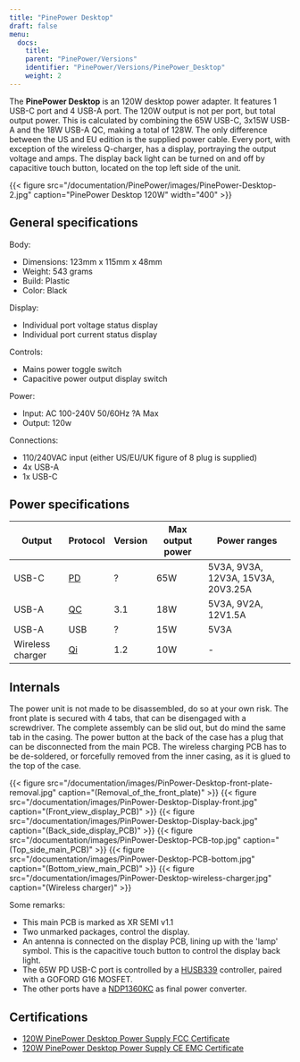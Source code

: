 ```yaml
---
title: "PinePower Desktop"
draft: false
menu:
  docs:
    title:
    parent: "PinePower/Versions"
    identifier: "PinePower/Versions/PinePower_Desktop"
    weight: 2
---
```


The **PinePower Desktop** is an 120W desktop power adapter. It features 1 USB-C port and 4 USB-A port. The 120W output is not per port, but total output power. This is calculated by combining the 65W USB-C, 3x15W USB-A and the 18W USB-A QC, making a total of 128W. The only difference between the US and EU edition is the supplied power cable. Every port, with exception of the wireless Q-charger, has a display, portraying the output voltage and amps. The display back light can be turned on and off by capacitive touch button, located on the top left side of the unit.

{{< figure src="/documentation/PinePower/images/PinePower-Desktop-2.jpg" caption="PinePower Desktop 120W" width="400" >}}

## General specifications

Body:

* Dimensions: 123mm x 115mm x 48mm
* Weight: 543 grams
* Build: Plastic
* Color: Black

Display:

* Individual port voltage status display
* Individual port current status display

Controls:

* Mains power toggle switch
* Capacitive power output display switch

Power:

* Input: AC 100-240V 50/60Hz ?A Max
* Output: 120w

Connections:

* 110/240VAC input (either US/EU/UK figure of 8 plug is supplied)
* 4x USB-A
* 1x USB-C

## Power specifications

| Output | Protocol | Version | Max output power | Power ranges |
| --- | --- | --- | --- | --- |
| USB-C | [PD](https://en.wikipedia.org/wiki/USB_hardware#USB_Power_Delivery_(USB_PD)) | ? | 65W | 5V3A, 9V3A, 12V3A, 15V3A, 20V3.25A |
| USB-A | [QC](https://en.wikipedia.org/wiki/Quick_Charge) | 3.1 | 18W | 5V3A, 9V2A, 12V1.5A |
| USB-A | USB | ? | 15W | 5V3A |
| Wireless charger | [Qi](https://en.wikipedia.org/wiki/Qi_(standard)) | 1.2 | 10W | - |

## Internals

The power unit is not made to be disassembled, do so at your own risk. The front plate is secured with 4 tabs, that can be disengaged with a screwdriver. The complete assembly can be slid out, but do mind the same tab in the casing. The power button at the back of the case has a plug that can be disconnected from the main PCB. The wireless charging PCB has to be de-soldered, or forcefully removed from the inner casing, as it is glued to the top of the case.

{{< figure src="/documentation/images/PinPower-Desktop-front-plate-removal.jpg" caption="(Removal_of_the_front_plate)" >}}
{{< figure src="/documentation/images/PinPower-Desktop-Display-front.jpg" caption="(Front_view_display_PCB)" >}}
{{< figure src="/documentation/images/PinPower-Desktop-Display-back.jpg" caption="(Back_side_display_PCB)" >}}
{{< figure src="/documentation/images/PinPower-Desktop-PCB-top.jpg" caption="(Top_side_main_PCB)" >}}
{{< figure src="/documentation/images/PinPower-Desktop-PCB-bottom.jpg" caption="(Bottom_view_main_PCB)" >}}
{{< figure src="/documentation/images/PinPower-Desktop-wireless-charger.jpg" caption="(Wireless charger)" >}}

Some remarks:

* This main PCB is marked as XR SEMI v1.1
* Two unmarked packages, control the display.
* An antenna is connected on the display PCB, lining up with the 'lamp' symbol. This is the capacitive touch button to control the display back light.
* The 65W PD USB-C port is controlled by a [HUSB339](http://www.hynetek.com/product/pdController/HUSB339/document/HUSB339_DS_EN_V1.2.pdf) controller, paired with a GOFORD G16 MOSFET.
* The other ports have a [NDP1360KC](http://www.lshchip.com/pdf/Deep-pool/NDP1360KC_EN_Rev1.1.pdf) as final power converter.

## Certifications

* [120W PinePower Desktop Power Supply FCC Certificate](https://files.pine64.org/doc/cert/120W%20Desktop%20PinePower%20FCC%20Certificate-DL-20221129012C.pdf)
* [120W PinePower Desktop Power Supply CE EMC Certificate](https://files.pine64.org/doc/cert/120W%20Desktop%20PinePower%20CE%20EMC%20Certificate-DL-20221129011C.pdf)
